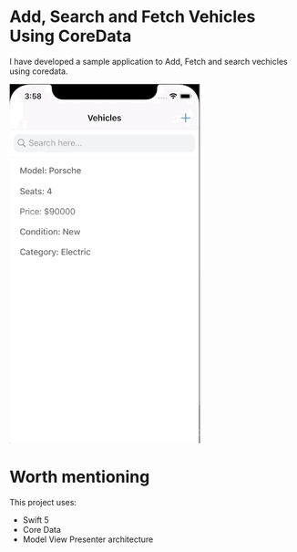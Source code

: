 # Add, Search and Fetch Vehicles Using CoreData 
I have developed a sample application to Add, Fetch and search vechicles using coredata.

![](demo.gif)

# Worth mentioning
This project uses:
- Swift 5
- Core Data
- Model View Presenter architecture
